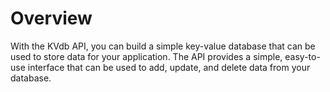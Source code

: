 # Overview

With the KVdb API, you can build a simple key-value database that can be used
to store data for your application. The API provides a simple, easy-to-use
interface that can be used to add, update, and delete data from your database.
